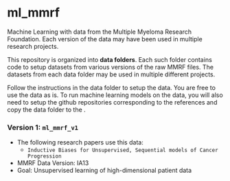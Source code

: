 # ml_mmrf
Machine Learning with data from the Multiple Myeloma Research Foundation. Each version of the data may have been used
in multiple research projects. 

This repository is organized into <strong>data folders</strong>. Each such folder contains code to setup datasets from various versions of the raw MMRF files. The datasets from each data folder may be used in multiple different projects. 

Follow the instructions in the data folder to setup the data. You are free to use the data as is. To run machine learning models on the data, you will also need to setup the github repositories corresponding to the references and copy the data folder to the . 


### Version 1: `ml_mmrf_v1`
* The following research papers use this data:
  * `Inductive Biases for Unsupervised, Sequential models of Cancer Progression`
* MMRF Data Version: IA13
* Goal: Unsupervised learning of high-dimensional patient data
